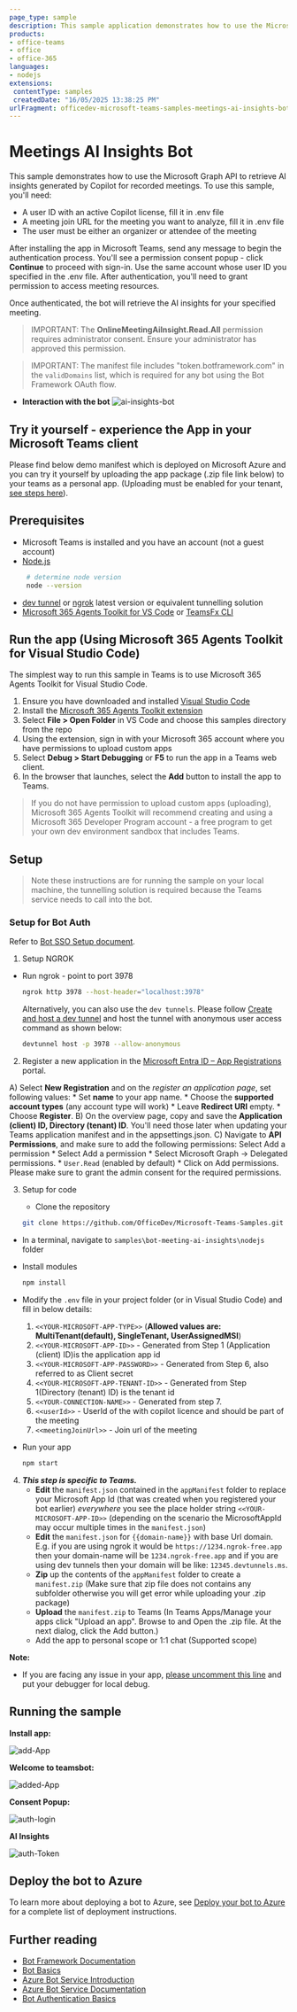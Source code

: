 ```yaml
---
page_type: sample
description: This sample application demonstrates how to use the Microsoft Graph API to retrieve AI-generated insights by Copilot for recorded Microsoft Teams meetings.
products:
- office-teams
- office
- office-365
languages:
- nodejs
extensions:
 contentType: samples
 createdDate: "16/05/2025 13:38:25 PM"
urlFragment: officedev-microsoft-teams-samples-meetings-ai-insights-bot-nodejs
---
```

# Meetings AI Insights Bot

This sample demonstrates how to use the Microsoft Graph API to retrieve AI insights generated by Copilot for recorded meetings. To use this sample, you'll need:
- A user ID with an active Copilot license, fill it in .env file
- A meeting join URL for the meeting you want to analyze, fill it in .env file
- The user must be either an organizer or attendee of the meeting

After installing the app in Microsoft Teams, send any message to begin the authentication process. You'll see a permission consent popup - click **Continue** to proceed with sign-in. Use the same account whose user ID you specified in the .env file. After authentication, you'll need to grant permission to access meeting resources.

Once authenticated, the bot will retrieve the AI insights for your specified meeting.

> IMPORTANT: The **OnlineMeetingAiInsight.Read.All** permission requires administrator consent. Ensure your administrator has approved this permission.

> IMPORTANT: The manifest file includes "token.botframework.com" in the `validDomains` list, which is required for any bot using the Bot Framework OAuth flow.

- **Interaction with the bot**
![ai-insights-bot](Images/bot-meeting-ai-insights.gif)

## Try it yourself - experience the App in your Microsoft Teams client
Please find below demo manifest which is deployed on Microsoft Azure and you can try it yourself by uploading the app package (.zip file link below) to your teams as a personal app. (Uploading must be enabled for your tenant, [see steps here](https://docs.microsoft.com/microsoftteams/platform/concepts/build-and-test/prepare-your-o365-tenant#enable-custom-teams-apps-and-turn-on-custom-app-uploading)).

## Prerequisites

- Microsoft Teams is installed and you have an account (not a guest account)
- [Node.js](https://nodejs.org)
   ```bash
    # determine node version
    node --version
    ```
- [dev tunnel](https://learn.microsoft.com/en-us/azure/developer/dev-tunnels/get-started?tabs=windows) or [ngrok](https://ngrok.com/) latest version or equivalent tunnelling solution
- [Microsoft 365 Agents Toolkit for VS Code](https://marketplace.visualstudio.com/items?itemName=TeamsDevApp.ms-teams-vscode-extension) or [TeamsFx CLI](https://learn.microsoft.com/microsoftteams/platform/toolkit/teamsfx-cli?pivots=version-one)

## Run the app (Using Microsoft 365 Agents Toolkit for Visual Studio Code)

The simplest way to run this sample in Teams is to use Microsoft 365 Agents Toolkit for Visual Studio Code.

1. Ensure you have downloaded and installed [Visual Studio Code](https://code.visualstudio.com/docs/setup/setup-overview)
1. Install the [Microsoft 365 Agents Toolkit extension](https://marketplace.visualstudio.com/items?itemName=TeamsDevApp.ms-teams-vscode-extension)
1. Select **File > Open Folder** in VS Code and choose this samples directory from the repo
1. Using the extension, sign in with your Microsoft 365 account where you have permissions to upload custom apps
1. Select **Debug > Start Debugging** or **F5** to run the app in a Teams web client.
1. In the browser that launches, select the **Add** button to install the app to Teams.

> If you do not have permission to upload custom apps (uploading), Microsoft 365 Agents Toolkit will recommend creating and using a Microsoft 365 Developer Program account - a free program to get your own dev environment sandbox that includes Teams.

## Setup

> Note these instructions are for running the sample on your local machine, the tunnelling solution is required because
> the Teams service needs to call into the bot.

### Setup for Bot Auth
Refer to [Bot SSO Setup document](https://github.com/OfficeDev/Microsoft-Teams-Samples/blob/main/samples/bot-conversation-sso-quickstart/BotSSOSetup.md).

1. Setup NGROK
 - Run ngrok - point to port 3978

   ```bash
   ngrok http 3978 --host-header="localhost:3978"
   ```  

   Alternatively, you can also use the `dev tunnels`. Please follow [Create and host a dev tunnel](https://learn.microsoft.com/en-us/azure/developer/dev-tunnels/get-started?tabs=windows) and host the tunnel with anonymous user access command as shown below:

   ```bash
   devtunnel host -p 3978 --allow-anonymous
   ```

2. Register a new application in the [Microsoft Entra ID – App Registrations](https://go.microsoft.com/fwlink/?linkid=2083908) portal.
  
  A) Select **New Registration** and on the *register an application page*, set following values:
      * Set **name** to your app name.
      * Choose the **supported account types** (any account type will work)
      * Leave **Redirect URI** empty.
      * Choose **Register**.
  B) On the overview page, copy and save the **Application (client) ID, Directory (tenant) ID**. You'll need those later when updating your Teams application manifest and in the appsettings.json.
  C) Navigate to **API Permissions**, and make sure to add the following permissions:
   Select Add a permission
      * Select Add a permission
      * Select Microsoft Graph -\> Delegated permissions.
      * `User.Read` (enabled by default)
      * Click on Add permissions. Please make sure to grant the admin consent for the required permissions.


3. Setup for code

   - Clone the repository
    ```bash
    git clone https://github.com/OfficeDev/Microsoft-Teams-Samples.git
    ```
  - In a terminal, navigate to `samples\bot-meeting-ai-insights\nodejs` folder

  - Install modules
    
     ```bash
    npm install
    ```
  - Modify the `.env` file in your project folder (or in Visual Studio Code) and fill in below details:
       1) `<<YOUR-MICROSOFT-APP-TYPE>>` (**Allowed values are: MultiTenant(default), SingleTenant, UserAssignedMSI**)
       2) `<<YOUR-MICROSOFT-APP-ID>>` - Generated from Step 1 (Application (client) ID)is the application app id
       3) `<<YOUR-MICROSOFT-APP-PASSWORD>>` - Generated from Step 6, also referred to as Client secret
       4) `<<YOUR-MICROSOFT-APP-TENANT-ID>>` - Generated from Step 1(Directory (tenant) ID) is the tenant id
       5) `<<YOUR-CONNECTION-NAME>>` - Generated from step 7.
       6) `<<userId>>` - UserId of the with copilot licence and should be part of the meeting
       7) `<<meetingJoinUrl>>` - Join url of the meeting

  - Run your app

    ```bash
    npm start
    ```
4) __*This step is specific to Teams.*__
    - **Edit** the `manifest.json` contained in the `appManifest` folder to replace your Microsoft App Id (that was created when you registered your bot earlier) *everywhere* you see the place holder string `<<YOUR-MICROSOFT-APP-ID>>` (depending on the scenario the MicrosoftAppId may occur multiple times in the `manifest.json`)
    - **Edit** the `manifest.json` for `{{domain-name}}` with base Url domain. E.g. if you are using ngrok it would be `https://1234.ngrok-free.app` then your domain-name will be `1234.ngrok-free.app` and if you are using dev tunnels then your domain will be like: `12345.devtunnels.ms`.
    - **Zip** up the contents of the `appManifest` folder to create a `manifest.zip` (Make sure that zip file does not contains any subfolder otherwise you will get error while uploading your .zip package)
    - **Upload** the `manifest.zip` to Teams (In Teams Apps/Manage your apps click "Upload an app". Browse to and Open the .zip file. At the next dialog, click the Add button.)
    - Add the app to personal scope or 1:1 chat (Supported scope)

**Note:**
-   If you are facing any issue in your app,  [please uncomment this line](https://github.com/OfficeDev/Microsoft-Teams-Samples/blob/main/samples/bot-meeting-ai-insights/nodejs/index.js#L52) and put your debugger for local debug.

## Running the sample

**Install app:**

![add-App ](Images/1.InstallApp.png)

**Welcome to teamsbot:**

![added-App ](Images/2.WelcomeMessage.png)

**Consent Popup:**

![auth-login ](Images/3.ConsentPopup.png)

**AI Insights**

![auth-Token ](Images/4.AiInsights.png)


## Deploy the bot to Azure

To learn more about deploying a bot to Azure, see [Deploy your bot to Azure](https://aka.ms/azuredeployment) for a complete list of deployment instructions.

## Further reading

- [Bot Framework Documentation](https://docs.botframework.com)
- [Bot Basics](https://docs.microsoft.com/azure/bot-service/bot-builder-basics?view=azure-bot-service-4.0)
- [Azure Bot Service Introduction](https://docs.microsoft.com/azure/bot-service/bot-service-overview-introduction?view=azure-bot-service-4.0)
- [Azure Bot Service Documentation](https://docs.microsoft.com/azure/bot-service/?view=azure-bot-service-4.0)
- [Bot Authentication Basics](https://learn.microsoft.com/en-us/microsoftteams/platform/bots/how-to/authentication/bot-sso-overview)
